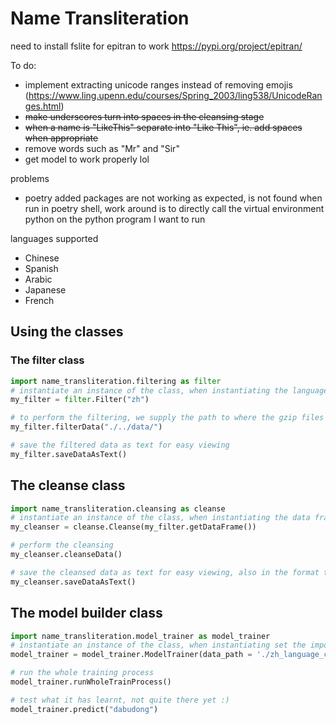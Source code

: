 # Name Transliteration

need to install fslite for epitran to work
<https://pypi.org/project/epitran/>

To do:

- implement extracting unicode ranges instead of removing emojis (<https://www.ling.upenn.edu/courses/Spring_2003/ling538/UnicodeRanges.html>)
- ~~make underscores turn into spaces in the cleansing stage~~
- ~~when a name is "LikeThis" separate into "Like This", ie. add spaces when appropriate~~
- remove words such as "Mr" and "Sir"
- get model to work properly lol

problems

- poetry added packages are not working as expected, is not found when run in poetry shell, work around is to directly call the virtual environment python on the python program I want to run

languages supported

- Chinese
- Spanish
- Arabic
- Japanese
- French

## Using the classes

### The filter class

```python
import name_transliteration.filtering as filter
# instantiate an instance of the class, when instantiating the language is also set
my_filter = filter.Filter("zh")

# to perform the filtering, we supply the path to where the gzip files are stored
my_filter.filterData("./../data/")

# save the filtered data as text for easy viewing
my_filter.saveDataAsText()
```

## The cleanse class

```python
import name_transliteration.cleansing as cleanse
# instantiate an instance of the class, when instantiating the data frame to be cleansed on is also set
my_cleanser = cleanse.Cleanse(my_filter.getDataFrame())

# perform the cleansing
my_cleanser.cleanseData()

# save the cleansed data as text for easy viewing, also in the format that can be processed by the model builder
my_cleanser.saveDataAsText()
```

## The model builder class

```python
import name_transliteration.model_trainer as model_trainer
# instantiate an instance of the class, when instantiating set the important variables of the class
model_trainer = model_trainer.ModelTrainer(data_path = './zh_language_cleansed.txt', num_samples = 650)

# run the whole training process
model_trainer.runWholeTrainProcess()

# test what it has learnt, not quite there yet :)
model_trainer.predict("dabudong")
```
